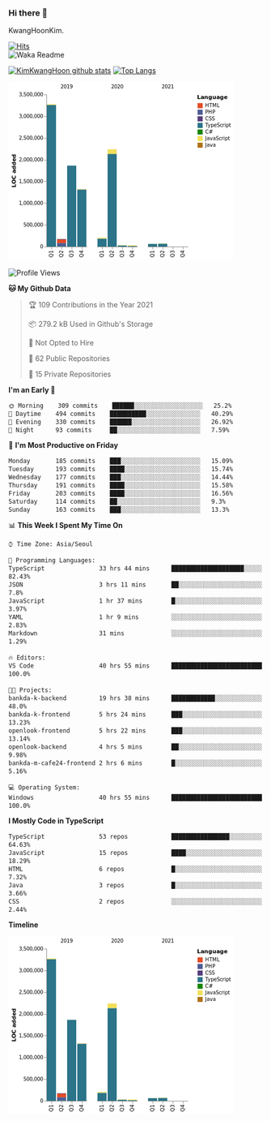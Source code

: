 ### Hi there 👋

KwangHoonKim.

[![Hits](https://hits.seeyoufarm.com/api/count/incr/badge.svg?url=https%3A%2F%2Fgithub.com%2Frhkdgns95)](https://hits.seeyoufarm.com)  
![Waka Readme](https://github.com/rhkdgns95/rhkdgns95/workflows/Waka%20Readme/badge.svg)

[![KimKwangHoon github stats](https://github-readme-stats.vercel.app/api?username=rhkdgns95&show_icons=true)](https://github.com/rhkdgns95/github-readme-stats)   [![Top Langs](https://github-readme-stats.vercel.app/api/top-langs/?username=rhkdgns95&layout=compact)](https://github.com/rhkdgns95/github-readme-stats)   


![Chart not found](https://raw.githubusercontent.com/rhkdgns95/rhkdgns95/master/charts/bar_graph.png) 



<!--START_SECTION:waka-->
![Profile Views](http://img.shields.io/badge/Profile%20Views-121-blue)

**🐱 My Github Data** 

> 🏆 109 Contributions in the Year 2021
 > 
> 📦 279.2 kB Used in Github's Storage 
 > 
> 🚫 Not Opted to Hire
 > 
> 📜 62 Public Repositories 
 > 
> 🔑 15 Private Repositories  
 > 
**I'm an Early 🐤** 

```text
🌞 Morning    309 commits    ██████░░░░░░░░░░░░░░░░░░░   25.2% 
🌆 Daytime    494 commits    ██████████░░░░░░░░░░░░░░░   40.29% 
🌃 Evening    330 commits    ██████░░░░░░░░░░░░░░░░░░░   26.92% 
🌙 Night      93 commits     ██░░░░░░░░░░░░░░░░░░░░░░░   7.59%

```
📅 **I'm Most Productive on Friday** 

```text
Monday       185 commits    ███░░░░░░░░░░░░░░░░░░░░░░   15.09% 
Tuesday      193 commits    ████░░░░░░░░░░░░░░░░░░░░░   15.74% 
Wednesday    177 commits    ███░░░░░░░░░░░░░░░░░░░░░░   14.44% 
Thursday     191 commits    ████░░░░░░░░░░░░░░░░░░░░░   15.58% 
Friday       203 commits    ████░░░░░░░░░░░░░░░░░░░░░   16.56% 
Saturday     114 commits    ██░░░░░░░░░░░░░░░░░░░░░░░   9.3% 
Sunday       163 commits    ███░░░░░░░░░░░░░░░░░░░░░░   13.3%

```


📊 **This Week I Spent My Time On** 

```text
⌚︎ Time Zone: Asia/Seoul

💬 Programming Languages: 
TypeScript               33 hrs 44 mins      ████████████████████░░░░░   82.43% 
JSON                     3 hrs 11 mins       ██░░░░░░░░░░░░░░░░░░░░░░░   7.8% 
JavaScript               1 hr 37 mins        █░░░░░░░░░░░░░░░░░░░░░░░░   3.97% 
YAML                     1 hr 9 mins         ░░░░░░░░░░░░░░░░░░░░░░░░░   2.83% 
Markdown                 31 mins             ░░░░░░░░░░░░░░░░░░░░░░░░░   1.29%

🔥 Editors: 
VS Code                  40 hrs 55 mins      █████████████████████████   100.0%

🐱‍💻 Projects: 
bankda-k-backend         19 hrs 38 mins      ████████████░░░░░░░░░░░░░   48.0% 
bankda-k-frontend        5 hrs 24 mins       ███░░░░░░░░░░░░░░░░░░░░░░   13.23% 
openlook-frontend        5 hrs 22 mins       ███░░░░░░░░░░░░░░░░░░░░░░   13.14% 
openlook-backend         4 hrs 5 mins        ██░░░░░░░░░░░░░░░░░░░░░░░   9.98% 
bankda-m-cafe24-frontend 2 hrs 6 mins        █░░░░░░░░░░░░░░░░░░░░░░░░   5.16%

💻 Operating System: 
Windows                  40 hrs 55 mins      █████████████████████████   100.0%

```

**I Mostly Code in TypeScript** 

```text
TypeScript               53 repos            ████████████████░░░░░░░░░   64.63% 
JavaScript               15 repos            ████░░░░░░░░░░░░░░░░░░░░░   18.29% 
HTML                     6 repos             █░░░░░░░░░░░░░░░░░░░░░░░░   7.32% 
Java                     3 repos             █░░░░░░░░░░░░░░░░░░░░░░░░   3.66% 
CSS                      2 repos             ░░░░░░░░░░░░░░░░░░░░░░░░░   2.44%

```


**Timeline**

![Chart not found](https://raw.githubusercontent.com/rhkdgns95/rhkdgns95/master/charts/bar_graph.png) 


<!--END_SECTION:waka-->
